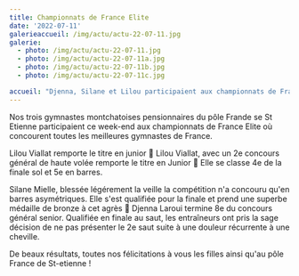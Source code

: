 ```yaml
---
title: Championnats de France Elite
date: '2022-07-11'
galerieaccueil: /img/actu/actu-22-07-11.jpg
galerie:
  - photo: /img/actu/actu-22-07-11.jpg
  - photo: /img/actu/actu-22-07-11a.jpg
  - photo: /img/actu/actu-22-07-11b.jpg
  - photo: /img/actu/actu-22-07-11c.jpg

accueil: "Djenna, Silane et Lilou participaient aux championnats de France Elite ce week-end à Élancourt"
---
```

Nos trois gymnastes montchatoises pensionnaires du pôle Frande se St Etienne participaient ce week-end aux championnats de France Elite où concourent toutes les meilleures gymnastes de France.

Lilou Viallat remporte le titre en junior 🥇
Lilou Viallat, avec un 2e concours général de haute volée remporte le titre en Junior 🥇
Elle se classe 4e de la finale sol et 5e en barres.

Silane Mielle, blessée légérement la veille la compétition n'a concouru qu'en barres asymétriques.
Elle s'est qualifiée pour la finale et prend une superbe médaille de bronze à cet agrès 🥉
Djenna Laroui termine 8e du concours général senior. Qualifiée en finale au saut, les entraîneurs ont pris la sage décision de ne pas présenter le 2e saut suite à une douleur récurrente à une cheville.

De beaux résultats, toutes nos félicitations à vous les filles ainsi qu'au pôle France de St-etienne !
